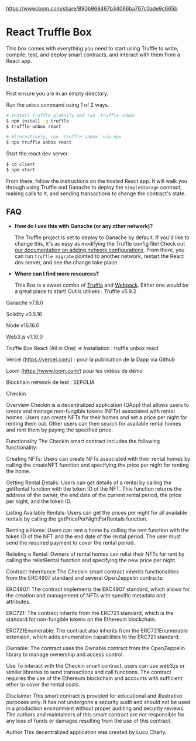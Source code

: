 https://www.loom.com/share/890b968467b34066ba767c0ade9c665b

# React Truffle Box

This box comes with everything you need to start using Truffle to write, compile, test, and deploy smart contracts, and interact with them from a React app.

## Installation

First ensure you are in an empty directory.

Run the `unbox` command using 1 of 2 ways.

```sh
# Install Truffle globally and run `truffle unbox`
$ npm install -g truffle
$ truffle unbox react
```

```sh
# Alternatively, run `truffle unbox` via npx
$ npx truffle unbox react
```

Start the react dev server.

```sh
$ cd client
$ npm start
```

From there, follow the instructions on the hosted React app. It will walk you through using Truffle and Ganache to deploy the `SimpleStorage` contract, making calls to it, and sending transactions to change the contract's state.

## FAQ

- __How do I use this with Ganache (or any other network)?__

  The Truffle project is set to deploy to Ganache by default. If you'd like to change this, it's as easy as modifying the Truffle config file! Check out [our documentation on adding network configurations](https://trufflesuite.com/docs/truffle/reference/configuration/#networks). From there, you can run `truffle migrate` pointed to another network, restart the React dev server, and see the change take place.

- __Where can I find more resources?__

  This Box is a sweet combo of [Truffle](https://trufflesuite.com) and [Webpack](https://webpack.js.org). Either one would be a great place to start!
  Outils utilisés :
Truffle v5.9.2

Ganache v7.8.0

Solidity v0.5.16

Node v16.16.0

Web3.js v1.10.0

Truffle Box React (All in One) => Installation : truffle unbox react

Vercel (https://vercel.com/) : pour la publication de la Dapp via Github

Loom (https://www.loom.com/) pour les vidéos de démo

Blockhain network de test : SEPOLIA

Checkin 

Overview
Checkin is a decentralized application (DApp) that allows users to create and manage non-fungible tokens (NFTs) associated with rental homes. Users can create NFTs for their homes and set a price per night for renting them out. Other users can then search for available rental homes and rent them by paying the specified price.

Functionality
The Checkin smart contract includes the following functionality:

Creating NFTs: Users can create NFTs associated with their rental homes by calling the createNFT function and specifying the price per night for renting the home.

Getting Rental Details: Users can get details of a rental by calling the getRental function with the token ID of the NFT. This function returns the address of the owner, the end date of the current rental period, the price per night, and the token ID.

Listing Available Rentals: Users can get the prices per night for all available rentals by calling the getPricePerNightForRentals function.

Renting a Home: Users can rent a home by calling the rent function with the token ID of the NFT and the end date of the rental period. The user must send the required payment to cover the rental period.

Relisting a Rental: Owners of rental homes can relist their NFTs for rent by calling the relistRental function and specifying the new price per night.

Contract Inheritance
The Checkin smart contract inherits functionalities from the ERC4907 standard and several OpenZeppelin contracts:

ERC4907: The contract implements the ERC4907 standard, which allows for the creation and management of NFTs with specific metadata and attributes.

ERC721: The contract inherits from the ERC721 standard, which is the standard for non-fungible tokens on the Ethereum blockchain.

ERC721Enumerable: The contract also inherits from the ERC721Enumerable extension, which adds enumeration capabilities to the ERC721 standard.

Ownable: The contract uses the Ownable contract from the OpenZeppelin library to manage ownership and access control.

Use
To interact with the Checkin smart contract, users can use web3.js or similar libraries to send transactions and call functions. The contract requires the use of the Ethereum blockchain and accounts with sufficient ether to cover the rental costs.

Disclaimer
This smart contract is provided for educational and illustrative purposes only. It has not undergone a security audit and should not be used in a production environment without proper auditing and security reviews. The authors and maintainers of this smart contract are not responsible for any loss of funds or damages resulting from the use of this contract.

Author
This decentralized application was created by Lucu Charly.
